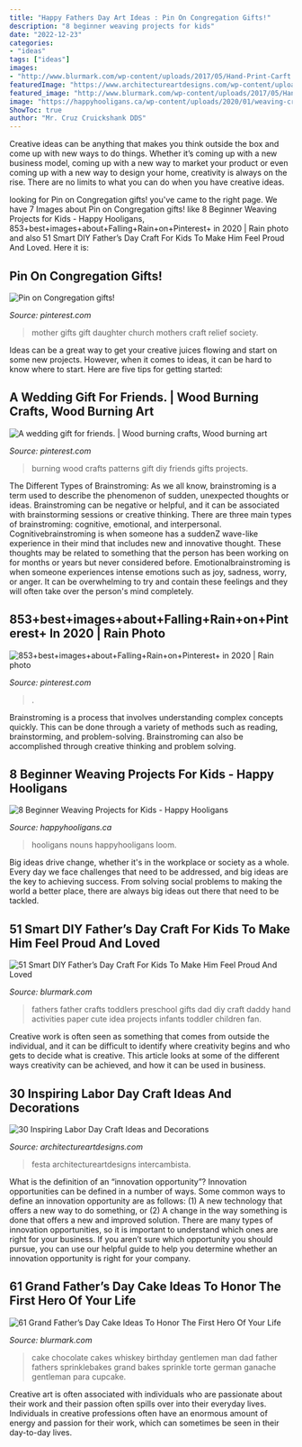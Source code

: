 ```yaml
---
title: "Happy Fathers Day Art Ideas : Pin On Congregation Gifts!"
description: "8 beginner weaving projects for kids"
date: "2022-12-23"
categories:
- "ideas"
tags: ["ideas"]
images:
- "http://www.blurmark.com/wp-content/uploads/2017/05/Hand-Print-Carft.jpg"
featuredImage: "https://www.architectureartdesigns.com/wp-content/uploads/2013/08/2143.jpg"
featured_image: "http://www.blurmark.com/wp-content/uploads/2017/05/Hand-Print-Carft.jpg"
image: "https://happyhooligans.ca/wp-content/uploads/2020/01/weaving-crafts-for-kids.jpg"
ShowToc: true
author: "Mr. Cruz Cruickshank DDS"
---
```



Creative ideas can be anything that makes you think outside the box and come up with new ways to do things. Whether it’s coming up with a new business model, coming up with a new way to market your product or even coming up with a new way to design your home, creativity is always on the rise. There are no limits to what you can do when you have creative ideas.

	

		
looking for Pin on Congregation gifts! you've came to the right page. We have 7 Images about Pin on Congregation gifts! like 8 Beginner Weaving Projects for Kids - Happy Hooligans, 853+best+images+about+Falling+Rain+on+Pinterest+ in 2020 | Rain photo and also 51 Smart DIY Father’s Day Craft For Kids To Make Him Feel Proud And Loved. Here it is:
		
    
## Pin On Congregation Gifts!

<img loading=lazy src="https://i.pinimg.com/736x/85/e3/09/85e3097153f83b3fb9a8ab4989653c90.jpg" onerror="this.onerror=null;this.src='https://tse4.mm.bing.net/th?id=OIP.Bkfclwzr0n-DPAaHF7-8PQHaNK&amp;pid=15.1';" alt="Pin on Congregation gifts!">

_Source: pinterest.com_

>mother gifts gift daughter church mothers craft relief society. 

	

Ideas can be a great way to get your creative juices flowing and start on some new projects. However, when it comes to ideas, it can be hard to know where to start. Here are five tips for getting started: 

    
## A Wedding Gift For Friends. | Wood Burning Crafts, Wood Burning Art

<img loading=lazy src="https://i.pinimg.com/736x/65/ed/47/65ed4778c270dcf86f05b7dd83a8a007--gifts-for-friends-wedding-gifts.jpg" onerror="this.onerror=null;this.src='https://tse1.mm.bing.net/th?id=OIP.4e2GK6uPvpYHe6uUdk0i7wHaJ3&amp;pid=15.1';" alt="A wedding gift for friends. | Wood burning crafts, Wood burning art">

_Source: pinterest.com_

>burning wood crafts patterns gift diy friends gifts projects. 

	

The Different Types of Brainstroming:
As we all know, brainstroming is a term used to describe the phenomenon of sudden, unexpected thoughts or ideas. Brainstroming can be negative or helpful, and it can be associated with brainstorming sessions or creative thinking. There are three main types of brainstroming: cognitive, emotional, and interpersonal. 
Cognitivebrainstroming is when someone has a suddenZ wave-like experience in their mind that includes new and innovative thought. These thoughts may be related to something that the person has been working on for months or years but never considered before. Emotionalbrainstroming is when someone experiences intense emotions such as joy, sadness, worry, or anger. It can be overwhelming to try and contain these feelings and they will often take over the person's mind completely.

    
## 853+best+images+about+Falling+Rain+on+Pinterest+ In 2020 | Rain Photo

<img loading=lazy src="https://i.pinimg.com/736x/b5/01/57/b50157ab72a79979a503b8977e1a36f8.jpg" onerror="this.onerror=null;this.src='https://tse3.mm.bing.net/th?id=OIP.HCv2pLWaca7IgGZkJTeEJQAAAA&amp;pid=15.1';" alt="853+best+images+about+Falling+Rain+on+Pinterest+ in 2020 | Rain photo">

_Source: pinterest.com_

>. 

	

Brainstroming is a process that involves understanding complex concepts quickly. This can be done through a variety of methods such as reading, brainstorming, and problem-solving. Brainstroming can also be accomplished through creative thinking and problem solving.

    
## 8 Beginner Weaving Projects For Kids - Happy Hooligans

<img loading=lazy src="https://happyhooligans.ca/wp-content/uploads/2020/01/weaving-crafts-for-kids.jpg" onerror="this.onerror=null;this.src='https://tse3.mm.bing.net/th?id=OIP.koe4c7f5wu-b_UNX59F24QHaLH&amp;pid=15.1';" alt="8 Beginner Weaving Projects for Kids - Happy Hooligans">

_Source: happyhooligans.ca_

>hooligans nouns happyhooligans loom. 

	

Big ideas drive change, whether it's in the workplace or society as a whole. Every day we face challenges that need to be addressed, and big ideas are the key to achieving success. From solving social problems to making the world a better place, there are always big ideas out there that need to be tackled.

    
## 51 Smart DIY Father’s Day Craft For Kids To Make Him Feel Proud And Loved

<img loading=lazy src="http://www.blurmark.com/wp-content/uploads/2017/05/Hand-Print-Carft.jpg" onerror="this.onerror=null;this.src='https://tse2.mm.bing.net/th?id=OIP.W95AcllBWffhr83pra4R7wHaJ4&amp;pid=15.1';" alt="51 Smart DIY Father’s Day Craft For Kids To Make Him Feel Proud And Loved">

_Source: blurmark.com_

>fathers father crafts toddlers preschool gifts dad diy craft daddy hand activities paper cute idea projects infants toddler children fan. 

	

Creative work is often seen as something that comes from outside the individual, and it can be difficult to identify where creativity begins and who gets to decide what is creative. This article looks at some of the different ways creativity can be achieved, and how it can be used in business.

    
## 30 Inspiring Labor Day Craft Ideas And Decorations

<img loading=lazy src="https://www.architectureartdesigns.com/wp-content/uploads/2013/08/2143.jpg" onerror="this.onerror=null;this.src='https://tse2.mm.bing.net/th?id=OIP.j1LQypMwSvluPtXuxLVPfAHaE8&amp;pid=15.1';" alt="30 Inspiring Labor Day Craft Ideas and Decorations">

_Source: architectureartdesigns.com_

>festa architectureartdesigns intercambista. 

	

What is the definition of an “innovation opportunity”?
Innovation opportunities can be defined in a number of ways. Some common ways to define an innovation opportunity are as follows: (1) A new technology that offers a new way to do something, or (2) A change in the way something is done that offers a new and improved solution. 
There are many types of innovation opportunities, so it is important to understand which ones are right for your business. If you aren’t sure which opportunity you should pursue, you can use our helpful guide to help you determine whether an innovation opportunity is right for your company.

    
## 61 Grand Father’s Day Cake Ideas To Honor The First Hero Of Your Life

<img loading=lazy src="http://www.blurmark.com/wp-content/uploads/2017/05/Fly-Dad-Cake.jpg" onerror="this.onerror=null;this.src='https://tse2.mm.bing.net/th?id=OIP.HOpBUg5FMI5xdsufMFGADwHaLH&amp;pid=15.1';" alt="61 Grand Father’s Day Cake Ideas To Honor The First Hero Of Your Life">

_Source: blurmark.com_

>cake chocolate cakes whiskey birthday gentlemen man dad father fathers sprinklebakes grand bakes sprinkle torte german ganache gentleman para cupcake. 

	

Creative art is often associated with individuals who are passionate about their work and their passion often spills over into their everyday lives. Individuals in creative professions often have an enormous amount of energy and passion for their work, which can sometimes be seen in their day-to-day lives.

